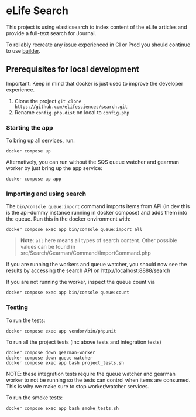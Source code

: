 # eLife Search

This project is using elasticsearch to index content of the eLife articles and provide a full-text search for Journal.

To reliably recreate any issue experienced in CI or Prod you should continue to use [builder](https://github.com/elifesciences/builder).

## Prerequisites for local development

Important: Keep in mind that docker is just used to improve the developer experience.

1. Clone the project `git clone https://github.com/elifesciences/search.git`
2. Rename `config.php.dist` on local to `config.php`

### Starting the app

To bring up all services, run:
```shell
docker compose up
```

Alternatively, you can run without the SQS queue watcher and gearman worker by just bring up the app service:
```shell
docker compose up app
```

### Importing and using search

The `bin/console queue:import` command imports items from API (in dev this is the api-dummy instance running in docker compose) and adds them into the queue. Run this in the docker environment with:

```shell
docker compose exec app bin/console queue:import all
```

> **Note**: `all` here means all types of search content. Other possible values can be found in src/Search/Gearman/Command/ImportCommand.php

If you are running the workers and queue watcher, you should now see the results by accessing the search API on http://localhost:8888/search

If you are not running the worker, inspect the queue count via
```shell
docker compose exec app bin/console queue:count
```

### Testing

To run the tests:
```shell
docker compose exec app vendor/bin/phpunit
```

To run all the project tests (inc above tests and integration tests)
```shell
docker compose down gearman-worker
docker compose down queue-watcher
docker compose exec app bash project_tests.sh
```
NOTE: these integration tests require the queue watcher and gearman worker to not be running so the tests can control when items are consumed. This is why we make sure to stop worker/watcher services.

To run the smoke tests:
```shell
docker compose exec app bash smoke_tests.sh
```
